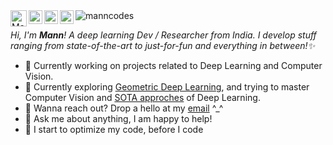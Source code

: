 <a href="https://twitter.com/punsbymann">
  <img align="left" alt="Mann Patel's | Twitter" width="26px" src="https://cdn.cdnlogo.com/logos/t/48/twitter.png"/>
</a>
<a href="https://www.threads.net/@mann21_">
  <img align="left" alt="Mann's Threads" width="22px" src="https://seeklogo.com/images/T/threads-by-instagram-logo-20008C5295-seeklogo.com.png" />
</a>
<a href="https://www.linkedin.com/in/manncodes/">
  <img align="left" alt="Mann's LinkedIn" width="22px" src="https://cdn.cdnlogo.com/logos/l/66/linkedin-icon.svg" />
</a>
<a href="https://open.spotify.com/user/djh04wljbi0d2jzr1de8hs5o8?si=MAEG3HjvTZmM1JL4Hjotww&utm_source=copy-link&dl_branch=1">
  <img align="left" alt="Mann's Spotify" width="22px" src="https://cdn.worldvectorlogo.com/logos/spotify-2.svg" />
</a>

<!-- ![](https://visitor-badge.glitch.me/badge?page_id=manncodes.manncodes) -->
<img src="https://komarev.com/ghpvc/?username=manncodes&label=Profile%20views&color=blueviolet&style=flat" alt="manncodes" />

<br />

*Hi, I'm **Mann**! A deep learning Dev / Researcher from India. I develop stuff ranging from state-of-the-art to just-for-fun and everything in between!✨*

- 🔭 Currently working on projects related to Deep Learning and Computer Vision.
- 🌱 Currently exploring [Geometric Deep Learning](https://geometricdeeplearning.com/), and trying to master Computer Vision and [SOTA approches](https://paperswithcode.com/sota) of Deep Learning.
- 💼 Wanna reach out? Drop a hello at my [email](mailto:manncodes@gmail.com) ^_^
- 💬 Ask me about anything, I am happy to help!
- 😬 I start to optimize my code, before I code
